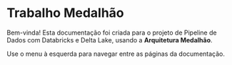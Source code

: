 # Trabalho Medalhão

Bem-vinda! Esta documentação foi criada para o projeto de Pipeline de Dados com Databricks e Delta Lake, usando a **Arquitetura Medalhão**.

Use o menu à esquerda para navegar entre as páginas da documentação.
